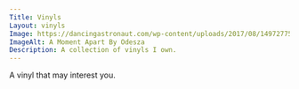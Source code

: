 ```yaml
---
Title: Vinyls
Layout: vinyls
Image: https://dancingastronaut.com/wp-content/uploads/2017/08/1497277575943-ODESZA_A-Moment-Apart_Cover_3000.jpeg
ImageAlt: A Moment Apart By Odesza
Description: A collection of vinyls I own. 
---
```

<div class="db center mw5 tc black link dim" markdown="1">
A vinyl that may interest you.
</div>
